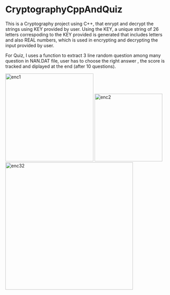 # CryptographyCppAndQuiz
This is a Cryptography project using C++, that enrypt and decrypt the strings using KEY 
provided by user. Using the KEY, a unique string of 26 letters correspoding to the KEY provided
is generated that includes letters and also REAL numbers, which is used in encrypting and decrypting
the input provided by user.

For Quiz, I uses a function to extract 3 line random question among many question in NAN.DAT file,
user has to choose the right answer , the score is tracked and diplayed at the end (after 10 questions).

<img width="274" alt="enc1" src="https://github.com/areebquadri/CryptographyCppAndQuiz/assets/139630610/6c3cbf54-1a95-4d97-b9e2-98ebe0319b75">
<img width="211" alt="enc2" src="https://github.com/areebquadri/CryptographyCppAndQuiz/assets/139630610/b30371e2-29df-41df-8ade-889a20d54737">


<img width="397" alt="enc32" src="https://github.com/areebquadri/CryptographyCppAndQuiz/assets/139630610/327922d2-eb7a-4404-abb5-702ba7054b35">
